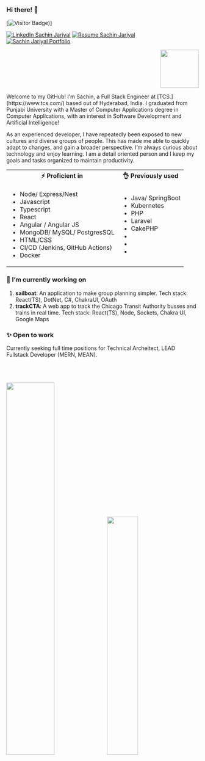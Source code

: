 <link href="./style.css" rel="stylesheet"></link>

### Hi there! 👋

[![Visitor Badge](https://komarev.com/ghpvc/?username=sachin-jariyal&style=flat-square))]

[![LinkedIn Sachin Jariyal](https://img.shields.io/badge/sachinjariyal-linkedin-blue?style=for-the-badge)](https://www.linkedin.com/in/sachin-jariyal/)
[![Resume Sachin Jariyal](https://img.shields.io/badge/paul-resume-green?style=for-the-badge)](https://drive.google.com/file/d/1k75r0A-Ihtz-_nWFVTbWjZmVIYp5zAAE/view?usp=drive_link)
[![Sachin Jariyal Portfolio](https://img.shields.io/badge/HP.IO-portfolio-orange?style=for-the-badge)](https://github.com/sachin-jariyal)
<p align="right">
    <img width="100" src="https://komarev.com/ghpvc/?username=sachin-jariyal&style=flat-square&label=Visitor+Count" />
</p>
Welcome to my GitHub! I'm Sachin, a Full Stack Engineer at [TCS.](https://www.tcs.com/) based out of Hyderabad, India. I graduated from Punjabi University with a Master of Computer Applications degree in Computer Applications, with an interest in Software Development and Artificial Intelligence!

As an experienced developer, I have repeatedly been exposed to new cultures and diverse groups of people. This has made me able to quickly adapt to changes, and gain a broader perspective. I’m always curious about technology and enjoy learning. I am a detail oriented person and I keep my goals and tasks organized to maintain productivity.

<table width="100%">
    <tr>
        <th> ⚡ Proficient in</th>
        <th> 👌 Previously used</th>
    </tr>
    <tr>
        <td>
            <ul>
                <li>Node/ Express/Nest</li>
                <li>Javascript</li>
                <li>Typescript</li>
                <li>React</li>
                <li>Angular / Angular JS</li>
                <li>MongoDB/ MySQL/ PostgresSQL</li>
                <li>HTML/CSS</li>
                <li>CI/CD (Jenkins, GitHub Actions)</li>
                <li>Docker</li>
            </ul>
        </td>
        <td>
            <ul>
                <li>Java/ SpringBoot</li>
                <li>Kubernetes</li>
                <li>PHP</li>
                <li>Laravel</li>
                <li>CakePHP</li>
                <li></li>
                <li></li>
                <li></li>
            </ul>
        </td>
    </tr>
</table>




<h3>🔭 I’m currently working on </h3>

1. **sailboat**: An application to make group planning simpler. Tech stack: React(TS), DotNet, C#, ChakraUI, OAuth
2. **trackCTA**: A web app to track the Chicago Transit Authority busses and trains in real time. Tech stack: React(TS), Node, Sockets, Chakra UI, Google Maps



<h3>✨ Open to work </h3>
Currently seeking full time positions for Technical Archeitect, LEAD Fullstack Developer (MERN, MEAN).
<br />
<br />
<br />
<br />
<p float="left">
  <img src="https://github-readme-stats.vercel.app/api?username=sachin-jariyal&count_private=true&theme=react" width="50%" />
  <img src="https://github-readme-stats.vercel.app/api/top-langs/?username=sachin-jariyal&count_private=true&theme=react&hide=csharp&layout=compact" width="40%" style="margin-left: 8px" /> 
</p>